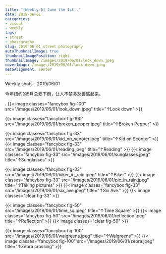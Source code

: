 ```yaml
---
title: "[Weekly-5] June the 1st.."
date: 2019-06-01
categories:
- visual
- weekly
tags:
- street
- photography
slug: 2019 06 01 street photography
autoThumbnailImage: true
thumbnailImagePosition: right
thumbnailImage: /images/2019/06/01/look_down.jpeg
coverImage: /images/2019/06/01/look_down.jpeg
metaAlignment: center
---
```


Weekly shots - 2019/06/01
<!--more-->

今年纽约的5月总爱下雨，让人不禁多愁善感起来。

.
{{< image classes="fancybox fig-100" src="/images/2019/06/01/look_down.jpeg"  title="↑Look down" >}}

{{< image classes="fancybox fig-100" src="/images/2019/06/01/broken_pepper.jpeg"  title="↑Broken Pepper" >}}

{{< image classes="fancybox fig-33" src="/images/2019/06/01/kid_on_scooter.jpeg"  title="↑Kid on Scooter" >}}
{{< image classes="fancybox fig-33" src="/images/2019/06/01/reading.jpeg"  title="↑Reading" >}}
{{< image classes="fancybox fig-33" src="/images/2019/06/01/sunglasses.jpeg"  title="↑Sunglasses" >}}

{{< image classes="fancybox fig-33" src="/images/2019/06/01/biker_in_rain.jpeg"  title="↑Biker" >}}
{{< image classes="fancybox fig-33" src="/images/2019/06/01/pic_in_rain.jpeg"  title="↑Taking pictures" >}}
{{< image classes="fancybox fig-33" src="/images/2019/06/01/six_ave.jpeg"  title="↑Six Ave." >}}
{{< image classes="clear fig-33" >}}

{{< image classes="fancybox fig-50" src="/images/2019/06/01/time_sq.jpeg"  title="↑Time Square" >}}
{{< image classes="fancybox fig-50" src="/images/2019/06/01/reflection.jpeg"  title="↑Reflection" >}}
{{< image classes="clear fig-50" >}}

{{< image classes="fancybox fig-100" src="/images/2019/06/01/walgreens.jpeg"  title="↑Walgreens" >}}
{{< image classes="fancybox fig-100" src="/images/2019/06/01/zebra.jpeg"  title="↑Zebra crossing" >}}